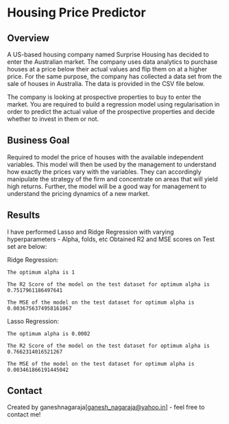# Housing Price Predictor

## Overview

A US-based housing company named Surprise Housing has decided to enter the Australian market. The company uses data analytics to purchase houses at a price below their actual values and flip them on at a higher price. 
For the same purpose, the company has collected a data set from the sale of houses in Australia. The data is provided in the CSV file below.

The company is looking at prospective properties to buy to enter the market. You are required to build a regression model using regularisation in order to predict the actual value of the prospective properties and 
decide whether to invest in them or not.

## Business Goal
Required to model the price of houses with the available independent variables. This model will then be used by the management to understand how exactly the prices vary with the variables. 
They can accordingly manipulate the strategy of the firm and concentrate on areas that will yield high returns. Further, the model will be a good way for management to understand the pricing dynamics of a new market.


## Results

I have performed Lasso and Ridge Regression with varying hyperparameters - Alpha, folds, etc
Obtained R2 and MSE scores on Test set are below:

Ridge Regression:

    The optimum alpha is 1

    The R2 Score of the model on the test dataset for optimum alpha is 0.7517961186497641

    The MSE of the model on the test dataset for optimum alpha is 0.0036756374958161067

Lasso Regression:

    The optimum alpha is 0.0002

    The R2 Score of the model on the test dataset for optimum alpha is 0.7662314016521267

    The MSE of the model on the test dataset for optimum alpha is 0.003461866191445042

## Contact
Created by ganeshnagaraja[ganesh_nagaraja@yahoo.in] - feel free to contact me!


<!-- Optional -->
<!-- ## License -->
<!-- This project is open source and available under the [... License](). -->

<!-- You don't have to include all sections - just the one's relevant to your project -->
